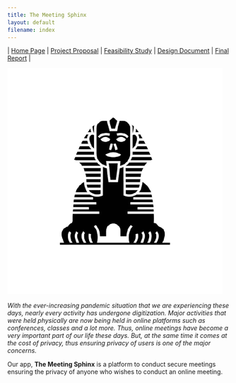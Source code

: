 ```yaml
---
title: The Meeting Sphinx
layout: default
filename: index
--- 
```

| [Home Page](index) | [Project Proposal](pp) | [Feasibility Study](fs) | [Design Document](design-doc) | [Final Report](final) |

![](images/sphinxlogo.png)

*With the ever-increasing pandemic situation that we are experiencing these days, nearly every activity has undergone digitization. Major activities that were held physically are now being held in online platforms such as conferences, classes and a lot more. Thus, online meetings have become a very important part of our life these days. But, at the same time it comes at the cost of privacy, thus ensuring privacy of users is one of the major concerns.*

Our app, **The Meeting Sphinx** is a platform to conduct secure meetings ensuring the privacy of anyone who wishes to conduct an online meeting.
